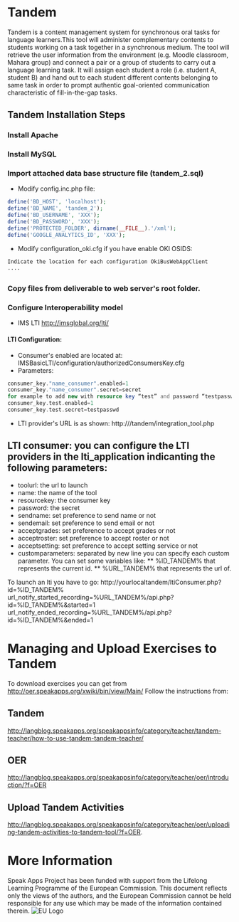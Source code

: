 Tandem
======

Tandem is a content management system for synchronous oral tasks for language learners.This tool will administer complementary contents to students working on a task together in a synchronous medium. The tool will retrieve the user information from the environment (e.g. Moodle classroom, Mahara group) and connect a pair or a group of students to carry out a language learning task. It will assign each student a role (i.e. student A, student B) and hand out to each student different contents belonging to same task in order to prompt authentic goal-oriented communication characteristic of fill-in-the-gap tasks.

## Tandem Installation Steps
### Install Apache
### Install MySQL
### Import attached data base structure file (tandem_2.sql)

* Modify config.inc.php file:
``` php
define('BD_HOST', 'localhost'); 
define('BD_NAME', 'tandem_2'); 
define('BD_USERNAME', 'XXX'); 
define('BD_PASSWORD', 'XXX'); 
define('PROTECTED_FOLDER', dirname(__FILE__).'/xml');
define('GOOGLE_ANALYTICS_ID', 'XXX'); 
```
* Modify configuration_oki.cfg if you have enable OKI OSIDS:
```
Indicate the location for each configuration OkiBusWebAppClient
....
```
##
### Copy files from deliverable to web server's root folder.
### Configure Interoperability model
* IMS LTI http://imsglobal.org/lti/ 
#### LTI Configuration:
*  Consumer's enabled are located at:
 IMSBasicLTI/configuration/authorizedConsumersKey.cfg
* Parameters:
```php
consumer_key."name_consumer".enabled=1
consumer_key."name_consumer".secret=secret
for example to add new with resource key “test” and password “testpasswd” 
consumer_key.test.enabled=1
consumer_key.test.secret=testpasswd 
```
* LTI provider's URL is as shown:
http://<ip>/tandem/integration_tool.php

## LTI consumer: you can configure the LTI providers in the lti_application indicanting the following parameters:
* toolurl: the url to launch
* name: the name of the tool
* resourcekey: the consumer key
* password: the secret
* sendname: set preference to send name or not
* sendemail: set preference to send email or not
* acceptgrades: set preference to accept grades or not
* acceptroster: set preference to accept roster or not
* acceptsetting: set preference to accept setting service or not
* customparameters: separated by new line you can specify each custom parameter. You can set some variables like:
** %ID_TANDEM% that represents the current id.
** %URL_TANDEM% that represents the url of.

To launch an lti you have to go: http://yourlocaltandem/ltiConsumer.php?id=%ID_TANDEM%
url_notify_started_recording=%URL_TANDEM%/api.php?id=%ID_TANDEM%&started=1
url_notify_ended_recording=%URL_TANDEM%/api.php?id=%ID_TANDEM%&ended=1


# Managing and Upload Exercises to Tandem #
To download exercises you can get from http://oer.speakapps.org/xwiki/bin/view/Main/
Follow the instructions from:
## Tandem ##
http://langblog.speakapps.org/speakappsinfo/category/teacher/tandem-teacher/how-to-use-tandem-tandem-teacher/
## OER ##
http://langblog.speakapps.org/speakappsinfo/category/teacher/oer/introduction/?f=OER
## Upload Tandem Activities ##
http://langblog.speakapps.org/speakappsinfo/category/teacher/oer/uploading-tandem-activities-to-tandem-tool/?f=OER.

# More Information
Speak Apps Project has been funded with support from the Lifelong Learning Programme of the European Commission. This document reflects only the views of the authors, and the European Commission cannot be held responsible for any use which may be made of the information contained therein. 
![EU Logo](http://www.speakapps.eu/wp-content/themes/speakapps/images/EU_flag.jpg)